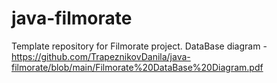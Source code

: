 # java-filmorate
Template repository for Filmorate project.
DataBase diagram - https://github.com/TrapeznikovDanila/java-filmorate/blob/main/Filmorate%20DataBase%20Diagram.pdf
